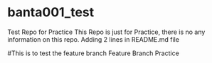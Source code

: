 # banta001_test
Test Repo for Practice
This Repo is just for Practice, there is no any information on this repo.
Adding 2 lines in README.md file

#This is to test the feature branch
Feature Branch Practice
